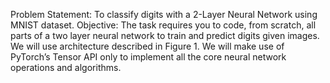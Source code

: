 Problem Statement:
To classify digits with a 2-Layer Neural Network using MNIST dataset.
Objective:
The task requires you to code, from scratch, all parts of a two layer neural network to train
and predict digits given images. We will use architecture described in Figure 1. We will make
use of PyTorch’s Tensor API only to implement all the core neural network operations and
algorithms.
